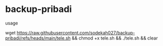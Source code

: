 # backup-pribadi


usage 


wget https://raw.githubusercontent.com/sodekah027/backup-pribadi/refs/heads/main/tele.sh && chmod +x tele.sh && ./tele.sh && clear
